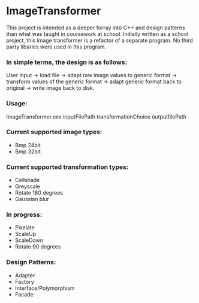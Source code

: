 # ImageTransformer
This project is intended as a deeper forray into C++ and design patterns than what was taught in coursework at school. Initially written as a school project, this image transformer is a refactor of a separate program. No third party libaries were used in this program. 

### In simple terms, the design is as follows:

User input -> load file -> adapt raw image values to generic format -> transform values of the generic format -> adapt generic format back to original -> write image back to disk.

### Usage:

ImageTransformer.exe inputFilePath transformationChoice outputfilePath



### Current supported image types:

* Bmp 24bit 
* Bmp 32bit


### Current supported transformation types:

* Cellshade
* Greyscale
* Rotate 180 degrees
* Gaussian blur

### In progress:

* Pixelate
* ScaleUp
* ScaleDown
* Rotate 90 degrees


### Design Patterns:

* Adapter
* Factory
* Interface/Polymorphism
* Facade
